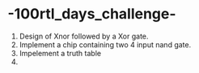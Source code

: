 ﻿# -100rtl_days_challenge-


1. Design of Xnor followed by a Xor gate.
2. Implement a chip containing two 4 input nand gate.
3. Impelement a truth table
4. 








